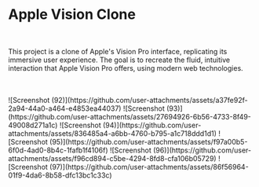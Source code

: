 <h1>Apple Vision Clone</h1> <br>
<p>This project is a clone of Apple's Vision Pro interface, replicating its immersive user experience. The goal is to recreate the fluid, intuitive interaction that Apple Vision Pro offers, using modern web technologies.</p> <br>
<br>
![Screenshot (92)](https://github.com/user-attachments/assets/a37fe92f-2a94-44a0-a464-e4853ea44037)
![Screenshot (93)](https://github.com/user-attachments/assets/27694926-6b56-4733-8f49-49008d271a1c)
![Screenshot (94)](https://github.com/user-attachments/assets/836485a4-a6bb-4760-b795-a1c718ddd1d1)
![Screenshot (95)](https://github.com/user-attachments/assets/f97a00b5-6f0d-4ad0-8b4c-1fafb1f4106f)
![Screenshot (96)](https://github.com/user-attachments/assets/f96cd894-c5be-4294-8fd8-cfa106b05729)
![Screenshot (97)](https://github.com/user-attachments/assets/86f56964-01f9-4da6-8b58-dfc13bc1c33c)
